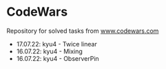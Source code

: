 # CodeWars
Repository for solved tasks from www.codewars.com

* 17.07.22:  kyu4 - Twice linear
* 16.07.22:  kyu4 - Mixing
* 16.07.22:  kyu4 - ObserverPin